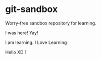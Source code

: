 # git-sandbox
Worry-free sandbox repository for learning.

I was here! Yay!

I am learning.
I Love Learning

Hello XD !
